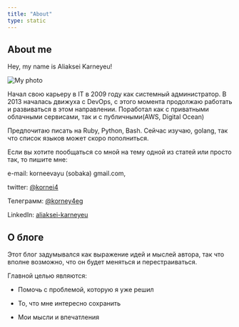 ```yaml
---
title: "About"
type: static
---
```

## About me

Hey, my name is Aliaksei Karneyeu!

<img src="/assets/img/about/my_photo.png" alt="My photo" style="
    padding-left: 0px;
    padding-right: 0px;
">

Начал свою карьеру в IT в 2009 году как системный администратор. В 2013 началась движуха с DevOps, с этого момента продолжаю работать и развиваться в этом направлении. Поработал как с приватными облачными сервисами, так и с публичными(AWS, Digital Ocean)

Предпочитаю писать на Ruby, Python, Bash. Сейчас изучаю, golang, так что список языков может скоро пополниться.


Если вы хотите пообщаться со мной на тему одной из статей или просто так, то пишите мне:

e-mail: korneevayu (sobaka) gmail.com,

twitter: [ @kornei4 ](https://twitter.com/kornei4)

Телеграмм: [@korney4eg]( https://t.me/korney4eg )

LinkedIn: [aliaksei-karneyeu](https://www.linkedin.com/in/aliaksei-karneyeu-6064a745/)

## О блоге

Этот блог задумывался как выражение идей и мыслей автора, так что вполне возможно, что он будет меняться и перестраиваться.

Главной целью являются:

  - Помочь с проблемой, которую я уже решил

  - То, что мне интересно сохранить

  - Мои мысли и впечатления
